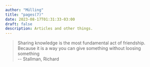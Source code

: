 ```yaml
---
author: "Mülling"
title: "pages(7)"
date: 2023-08-17T01:31:33-03:00
draft: false
description: Articles and other things.
---
```


> Sharing knowledge is the most fundamental act of friendship. Because it is a way you can give something without loosing something <br><span class="quote"> -- Stallman, Richard</span>
